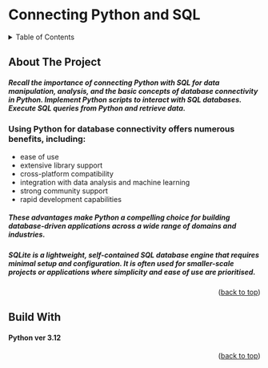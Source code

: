 # Connecting Python and SQL

<!-- TABLE OF CONTENTS -->
<details>
  <summary>Table of Contents</summary>
  <ol>
    <li>
      <a href="#about-the-project">About The Project</a>
      <ul>
        <li><a href="#built-with">Built With</a></li>
      </ul>
    </li>
    <li>
      <a href="#getting-started">Getting Started</a>
      <ul>
        <li><a href="#prerequisites">Prerequisites</a></li>
        <li><a href="#installation">Installation</a></li>
      </ul>
    </li>
    <li><a href="#usage">Usage</a></li>
    <li><a href="#roadmap">Roadmap</a></li>
    <li><a href="#contributing">Contributing</a></li>
    <li><a href="#license">License</a></li>
    <li><a href="#contact">Contact</a></li>
    <li><a href="#acknowledgments">Acknowledgments</a></li>
  </ol>
</details>


<!-- ABOUT THE PROJECT -->
## About The Project

##### Recall the importance of connecting Python with SQL for data manipulation, analysis, and the basic concepts of database connectivity in Python. Implement Python scripts to interact with SQL databases. Execute SQL queries from Python and retrieve data.

### Using Python for database connectivity offers numerous benefits, including:
* ease of use
* extensive library support
* cross-platform compatibility
* integration with data analysis and machine learning
* strong community support
* rapid development capabilities
##### These advantages make Python a compelling choice for building database-driven applications across a wide range of domains and industries.
##### SQLite is a lightweight, self-contained SQL database engine that requires minimal setup and configuration. It is often used for smaller-scale projects or applications where simplicity and ease of use are prioritised.

<p align="right">(<a href="#readme-top">back to top</a>)</p>

<!-- BUILD WITH -->
## Build With

#### Python ver 3.12

<p align="right">(<a href="#readme-top">back to top</a>)</p>
